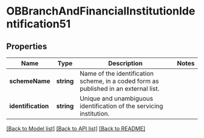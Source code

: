 # OBBranchAndFinancialInstitutionIdentification51

## Properties
Name | Type | Description | Notes
------------ | ------------- | ------------- | -------------
**schemeName** | **string** | Name of the identification scheme, in a coded form as published in an external list. | 
**identification** | **string** | Unique and unambiguous identification of the servicing institution. | 

[[Back to Model list]](../README.md#documentation-for-models) [[Back to API list]](../README.md#documentation-for-api-endpoints) [[Back to README]](../README.md)


